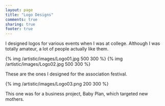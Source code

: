 ```yaml
---
layout: page
title: "Logo Designs"
comments: true
sharing: true
footer: true
---
```


I designed logos for various events when I was at college. Although I was totally amateur, a lot of people actually like them.

{% img /artistic/images/Logo01.jpg 500 300 %}
{% img /artistic/images/Logo02.jpg 500 300 %}

These are the ones I designed for the association festival.

{% img /artistic/images/Logo03.png 200 300 %}

This one was for a business project, Baby Plan, which targeted new mothers.